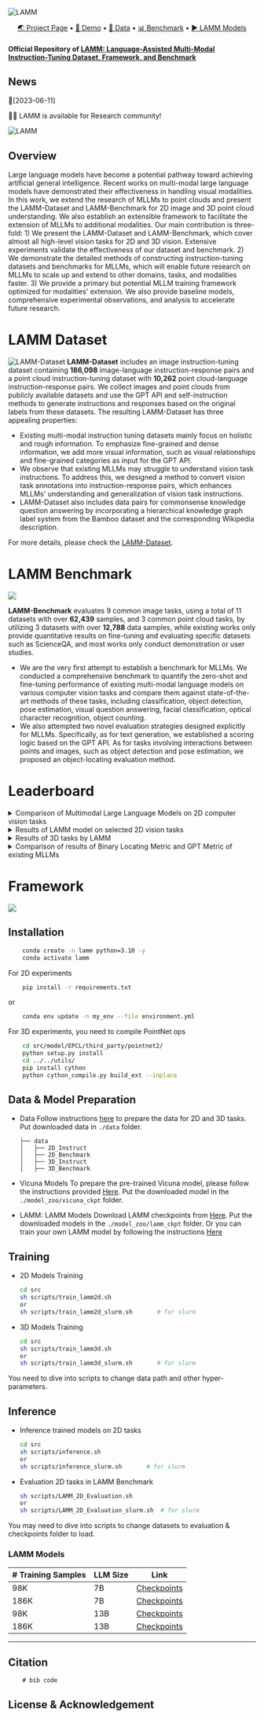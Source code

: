 <!-- # 🐏LAMM: Language-Assisted Multi-Modal Instruction-Tuning Dataset, Framework, and Benchmark -->

![LAMM](./images/lamm.png)
<p align="center">
    <a href="https://openlamm.github.io/" target="_blank">🌏 Project Page</a> •  <a href="https://huggingface.co/spaces/openlamm/LAMM" target="_blank">🤗 Demo</a> • <a href="https://github.com/OpenLAMM/LAMM#lamm-dataset" target="_blank">📀 Data</a> • <a href="https://github.com/OpenLAMM/LAMM#lamm-benchmark" target="_blank">📊 Benchmark</a> • <a href="https://github.com/OpenLAMM/LAMM/blob/main/README.md#pre-trained-model-preparation" target="_blank">▶️ LAMM Models</a>
</p>

#### Official Repository of [LAMM: Language-Assisted Multi-Modal Instruction-Tuning Dataset, Framework, and Benchmark]()


## News
📆[2023-06-11]

👋🏻 LAMM is available for Research community!

![LAMM](./images/LAMM_Imagewall.png)

## Overview
Large language models have become a potential pathway toward achieving artificial general intelligence. Recent works on multi-modal large language models have demonstrated their effectiveness in handling visual modalities. In this work, we extend the research of MLLMs to point clouds and present the LAMM-Dataset and LAMM-Benchmark for 2D image and 3D point cloud understanding. We also establish an extensible framework to facilitate the extension of MLLMs to additional modalities.
Our main contribution is three-fold: 1) We present the LAMM-Dataset and LAMM-Benchmark, which cover almost all high-level vision tasks for 2D and 3D vision. Extensive experiments validate the effectiveness of our dataset and benchmark. 2) We demonstrate the detailed methods of constructing instruction-tuning datasets and benchmarks for MLLMs, which will enable future research on MLLMs to scale up and extend to other domains, tasks, and modalities faster. 3) We provide a primary but potential MLLM training framework optimized for modalities' extension. We also provide baseline models, comprehensive experimental observations, and analysis to accelerate future research. 

# LAMM Dataset 

![LAMM-Dataset](./images/LAMM-Dataset.png)
**LAMM-Dataset** includes an image instruction-tuning dataset containing **186,098** image-language instruction-response pairs and a point cloud instruction-tuning dataset with **10,262** point cloud-language instruction-response pairs. We collect images and point clouds from publicly available datasets and use the GPT API and self-instruction methods to generate instructions and responses based on the original labels from these datasets. The resulting LAMM-Dataset has three appealing properties: 
- Existing multi-modal instruction tuning datasets mainly focus on holistic and rough information. To emphasize fine-grained and dense information, we add more visual information, such as visual relationships and fine-grained categories as input for the GPT API. 
- We observe that existing MLLMs may struggle to understand vision task instructions. To address this, we designed a method to convert vision task annotations into instruction-response pairs, which enhances MLLMs' understanding and generalization of vision task instructions. 
- LAMM-Dataset also includes data pairs for commonsense knowledge question answering by incorporating a hierarchical knowledge graph label system from the Bamboo dataset and the corresponding Wikipedia description.

For more details, please check the [LAMM-Dataset](./docs/DATASET.md).

# LAMM Benchmark

![](./images/LAMM-benchmark.png)

**LAMM-Benchmark** evaluates 9 common image tasks, using a total of 11 datasets with over **62,439** samples, and 3 common point cloud tasks, by utilizing 3 datasets with over **12,788** data samples, while existing works only provide quantitative results on fine-tuning and evaluating specific datasets such as ScienceQA, and most works only conduct demonstration or user studies. 
- We are the very first attempt to establish a benchmark for MLLMs. We conducted a comprehensive benchmark to quantify the zero-shot and fine-tuning performance of existing multi-modal language models on various computer vision tasks and compare them against state-of-the-art methods of these tasks, including classification, object detection, pose estimation, visual question answering, facial classification, optical character recognition, object counting. 
- We also attempted two novel evaluation strategies designed explicitly for MLLMs. Specifically, as for text generation, we established a scoring logic based on the GPT API. As for tasks involving interactions between points and images, such as object detection and pose estimation, we proposed an object-locating evaluation method.

# Leaderboard

<details><summary> Comparison of Multimodal Large Language Models on 2D computer vision tasks </summary>
<p>

| Task                  | Dataset                         | Metric     | SOTA           | LLaVA                        | MiniGPT4                    | mPLUG-owl         | LAMM                                  |
| --------------------- | ------------------------------- | ---------- | -------------- | ---------------------------- | --------------------------- | ----------------- | ------------------------------------- |
| Classification        | CIFAR10                         | Acc ↑      | 99.5           | **60.83**                    | 46.22                       | 42.5              | 34.5                                  |
| Detection             | VOC2012                         | mAP ↑      | 97.2           | 1.42                         | 0.92                        | 0.158             | **<u>4.82</u>**                       |
| VQA                   | SQAimage<br />AI2D              | Acc ↑      | 92.53<br />N/A | 40.5<br />18.13              | 43.43<br />Failed           | 36.39<br />19.31  | **<u>47.15</u>**<br />**<u>19.5</u>** |
| Image Caption         | flickr30k                       | BLEU4 ↑    | 30.1           | **<u>6.65</u>**              | 5.1                         | 2.74              | 0.70                                  |
| F-g clasification     | UCMerced                        | Acc ↑      | 100            | **<u>47</u>**                | 33.6                        | 32.5              | 13                                    |
| Counting              | FSC147                          | MAE ↓      | 10.79          | 56.2                         | Failed                      | 60.67             | **<u>53.97</u>**                      |
| OCR                   | SVT                             | Word Acc ↑ | 97.9           | **<u>37.78</u>**             | 16.97                       | 30.39             | 4.2                                   |
| Facial Classification | CelebA(Smile)<br />CelebA(Hair) | Acc ↑      | N/A<br />N/A   | Failed<br />**<u>46.42</u>** | **<u>66.36</u>**<br />43.47 | Failed<br />40.93 | 51.3<br />30.48                       |
| Keypoints Detection   | LSP                             | PCK ↑      | 99.5           | Failed                       | Failed                      | Failed            | Failed                                |
</p>
</details>



<details><summary> Results of LAMM model on selected 2D vision tasks </summary>
<p>

| Task                       | Dataset  | LAMM(Zero-Shot) | LAMM(Finetune) |
| -------------------------- | -------- | --------------- | -------------- |
| Classification **(Acc)**   | CIFAR10  | 34.5            | 91.2           |
| Object Detection **(Acc)** | VOC2012  | 4.82            | 13.48          |
| VQA **(mAP@0.5)**          | SQAimage | 47.15           | 74.27          |
</p>
</details>

<details><summary> Results of 3D tasks by LAMM </summary>
<p>

| Task                                         | Dataset   | SOTA  | LAMM (Zero-Shot) | LAMM (Finetune) |
| -------------------------------------------- | --------- | ----- | ---------------- | --------------- |
| 3D Object Detection **(mAP@0.5)**            | ScanNet   | 63.2  | 9.3              | 11.89           |
| Visual Grounding **(mAP@0.5)**               | ScanRefer | 54.59 | Failed           | 3.38            |
| 3D VQA **(Acc of multiple choice prolblem)** | ScanQA    | N/A   | 26.54            | 99.89           |
</p>
</details>

<details><summary> Comparison of results of Binary Locating Metric and GPT Metric of existing MLLMs </summary>
<p>

|                   | LLaVA | MiniGPT4 | mPLUG-owl | LAMM            |
| ----------------- | ----- | -------- | --------- | --------------- |
| Binary-Loc Metric | 14.73 | 13.12    | 4.42      | **<u>31.2</u>** |
| GPT Metric        | 11    | -        | -         | **<u>89</u>**   |
</p>
</details>

# Framework
![](./images/LAMM-Framework.png)
## Installation

```bash
    conda create -n lamm python=3.10 -y
    conda activate lamm
```
For 2D experiments
```bash
    pip install -r requirements.txt
```
or 
```bash
    conda env update -n my_env --file environment.yml
```
For 3D experiments, you need to compile PointNet ops
```Bash
    cd src/model/EPCL/third_party/pointnet2/
    python setup.py install
    cd ../../utils/
    pip install cython
    python cython_compile.py build_ext --inplace
```


## Data & Model Preparation
- Data
    Follow instructions [here](./doc/DATASET.md) to prepare the data for 2D and 3D tasks. Put downloaded data in `./data` folder.
    ```
    ├── data
    │   ├── 2D_Instruct  
    │   ├── 2D_Benchmark
    │   ├── 3D_Instruct
    │   ├── 3D_Benchmark
    ```
- Vicuna Models
To prepare the pre-trained Vicuna model, please follow the instructions provided [Here](https://github.com/lm-sys/FastChat/tree/main#vicuna-weights). Put the downloaded model in the `./model_zoo/vicuna_ckpt` folder.


- LAMM: LAMM Models
Download LAMM checkpoints from [Here](https://github.com/OpenLAMM/LAMM/tree/main#lamm-models). Put the downloaded models in the `./model_zoo/lamm_ckpt` folder.
Or you can train your own LAMM model by following the instructions [Here](https://github.com/OpenLAMM/LAMM/tree/main#Training)

## Training
- 2D Models Training
    ```Bash
    cd src
    sh scripts/train_lamm2d.sh
    or
    sh scripts/train_lamm2d_slurm.sh       # for slurm
    ```
- 3D Models Training
    ```Bash
    cd src
    sh scripts/train_lamm3d.sh
    or
    sh scripts/train_lamm3d_slurm.sh       # for slurm
    ```
You need to dive into scripts to change data path and other hyper-parameters.

## Inference

- Inference trained models on 2D tasks
    ```Bash
    cd src
    sh scripts/inference.sh
    or
    sh scripts/inference_slurm.sh       # for slurm
    ```
- Evaluation 2D tasks in LAMM Benchmark
    ```Bash
    sh scripts/LAMM_2D_Evaluation.sh
    or 
    sh scripts/LAMM_2D_Evaluation_slurm.sh  # for slurm
    ```
You may need to dive into scripts to change datasets to evaluation & checkpoints folder to load.

### LAMM Models

| # Training Samples  | LLM Size | Link |
| -------------------------- | -------- | --------------- |
| 98K  | 7B            | [Checkpoints](https://huggingface.co/openlamm/lamm_7b_lora32_98k) |
| 186K  | 7B            | [Checkpoints](https://huggingface.co/openlamm/lamm_7b_lora32_186k) |
| 98K | 13B           | [Checkpoints](https://huggingface.co/openlamm/lamm_13b_lora32_98k) |
| 186K | 13B           | [Checkpoints](https://huggingface.co/openlamm/lamm_13b_lora_186k) |



---

## Citation

```
    # bib code
```

## License & Acknowledgement
